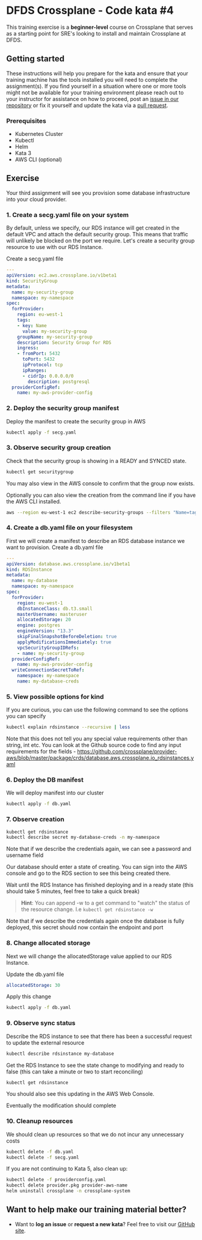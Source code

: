 # DFDS Crossplane - Code kata #4

This training exercise is a **beginner-level** course on Crossplane that serves as a starting point for SRE's looking to install and maintain Crossplane at DFDS.

## Getting started

These instructions will help you prepare for the kata and ensure that your training machine has the tools installed you will need to complete the assignment(s). If you find yourself in a situation where one or more tools might not be available for your training environment please reach out to your instructor for assistance on how to proceed, post an [issue in our repository](https://github.com/dfds/dojo/issues) or fix it yourself and update the kata via a [pull request](https://github.com/dfds/dojo/pulls).

### Prerequisites

* Kubernetes Cluster
* Kubectl
* Helm
* Kata 3
* AWS CLI (optional)

## Exercise

Your third assignment will see you provision some database infrastructure into your cloud provider.

### 1. Create a secg.yaml file on your system

By default, unless we specify, our RDS instance will get created in the default VPC and attach the default security group. This means that traffic will unlikely be blocked on the port we require. Let's create a security group resource to use with our RDS Instance.

Create a secg.yaml file

```yaml
---
apiVersion: ec2.aws.crossplane.io/v1beta1
kind: SecurityGroup
metadata:
  name: my-security-group
  namespace: my-namespace
spec:
  forProvider:
    region: eu-west-1
    tags:
    - key: Name
      value: my-security-group
    groupName: my-security-group
    description: Security Group for RDS
    ingress:
    - fromPort: 5432
      toPort: 5432
      ipProtocol: tcp
      ipRanges:
      - cidrIp: 0.0.0.0/0
        description: postgresql
  providerConfigRef:
    name: my-aws-provider-config
```

### 2. Deploy the security group manifest

Deploy the manifest to create the security group in AWS

```bash
kubectl apply -f secg.yaml
```

### 3. Observe security group creation

Check that the security group is showing in a READY and SYNCED state.

```bash
kubectl get securitygroup
```

You may also view in the AWS console to confirm that the group now exists.

Optionally you can also view the creation from the command line if you have the AWS CLI installed.

```bash
aws --region eu-west-1 ec2 describe-security-groups --filters "Name=tag:Name,Values=my-security-group"
```

### 4. Create a db.yaml file on your filesystem

First we will create a manifest to describe an RDS database instance we want to provision. Create a db.yaml file

```yaml
---
apiVersion: database.aws.crossplane.io/v1beta1
kind: RDSInstance
metadata:
  name: my-database
  namespace: my-namespace
spec:
  forProvider:
    region: eu-west-1
    dbInstanceClass: db.t3.small
    masterUsername: masteruser
    allocatedStorage: 20
    engine: postgres
    engineVersion: "13.3"
    skipFinalSnapshotBeforeDeletion: true
    applyModificationsImmediately: true
    vpcSecurityGroupIDRefs:
    - name: my-security-group
  providerConfigRef:
    name: my-aws-provider-config
  writeConnectionSecretToRef:
    namespace: my-namespace
    name: my-database-creds
```

### 5. View possible options for kind

If you are curious, you can use the following command to see the options you can specify

```bash
kubectl explain rdsinstance --recursive | less
```

Note that this does not tell you any special value requirements other than string, int etc. You can look at the Github source code to find any input requirements for the fields - <https://github.com/crossplane/provider-aws/blob/master/package/crds/database.aws.crossplane.io_rdsinstances.yaml>

### 6. Deploy the DB manifest

We will deploy manifest into our cluster

```bash
kubectl apply -f db.yaml
```

### 7. Observe creation

```bash
kubectl get rdsinstance
kubectl describe secret my-database-creds -n my-namespace
```

Note that if we describe the credentials again, we can see a password and username field

Our database should enter a state of creating. You can sign into the AWS console and go to the RDS section to see this being created there.

Wait until the RDS Instance has finished deploying and in a ready state (this should take 5 minutes, feel free to take a quick break)

> **Hint**: You can append -w to a get command to "watch" the status of the resource change. I.e `kubectl get rdsinstance -w`

Note that if we describe the credentials again once the database is fully deployed, this secret should now contain the endpoint and port

### 8. Change allocated storage

Next we will change the allocatedStorage value applied to our RDS Instance.

Update the db.yaml file

```yaml
allocatedStorage: 30
```

Apply this change

```bash
kubectl apply -f db.yaml
```

### 9. Observe sync status

Describe the RDS instance to see that there has been a successful request to update the external resource

```bash
kubectl describe rdsinstance my-database
```

Get the RDS Instance to see the state change to modifying and ready to false (this can take a minute or two to start reconciling)

```bash
kubectl get rdsinstance
```

You should also see this updating in the AWS Web Console.

Eventually the modification should complete

### 10. Cleanup resources

We should clean up resources so that we do not incur any unnecessary costs

```bash
kubectl delete -f db.yaml
kubectl delete -f secg.yaml
```

If you are not continuing to Kata 5, also clean up:

```bash
kubectl delete -f providerconfig.yaml
kubectl delete provider.pkg provider-aws-name
helm uninstall crossplane -n crossplane-system
```

## Want to help make our training material better?

* Want to **log an issue** or **request a new kata**? Feel free to visit our [GitHub site](https://github.com/dfds/dojo/issues).
